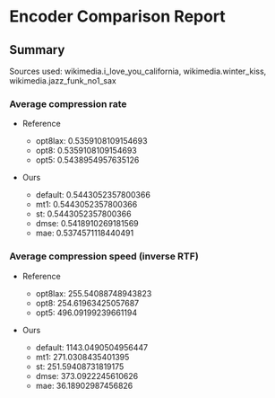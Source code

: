 
# Encoder Comparison Report

## Summary

Sources used: wikimedia.i_love_you_california, wikimedia.winter_kiss, wikimedia.jazz_funk_no1_sax

### Average compression rate

  - Reference
    - opt8lax: 0.5359108109154693
    - opt8: 0.5359108109154693
    - opt5: 0.5438954957635126

  - Ours
    - default: 0.5443052357800366
    - mt1: 0.5443052357800366
    - st: 0.5443052357800366
    - dmse: 0.5418910269181569
    - mae: 0.5374571118440491


### Average compression speed (inverse RTF)
  - Reference
    - opt8lax: 255.54088748943823
    - opt8: 254.61963425057687
    - opt5: 496.09199239661194

  - Ours
    - default: 1143.0490504956447
    - mt1: 271.0308435401395
    - st: 251.59408731819175
    - dmse: 373.0922245610626
    - mae: 36.18902987456826


